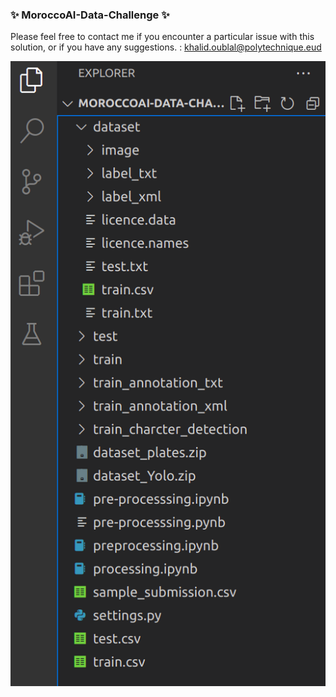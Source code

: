 ### ✨ MoroccoAI-Data-Challenge ✨
Please feel free to contact me if you encounter a particular issue with this solution, or if you have any suggestions. :  [khalid.oublal@polytechnique.eud](https://mailto:khalid.oublal@polytechnique.eud)

<img src="../images/source.png" alt="source">




